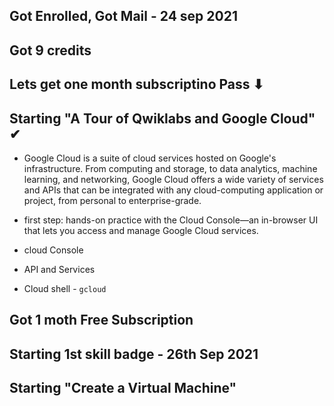 ## Got Enrolled, Got Mail - 24 sep 2021
## Got 9 credits
## Lets get one month subscriptino Pass ⬇

## Starting "A Tour of Qwiklabs and Google Cloud" ✔
  - Google Cloud is a suite of cloud services hosted on Google's infrastructure. From computing and storage, to data analytics, machine learning, and networking, Google Cloud offers a wide variety of services and APIs that can be integrated with any cloud-computing application or project, from personal to enterprise-grade.

  - first step: hands-on practice with the Cloud Console—an in-browser UI that lets you access and manage Google Cloud services. 
  - cloud Console
  - API and Services
  - Cloud shell - `gcloud`

## Got 1 moth Free Subscription

## Starting 1st skill badge - 26th Sep 2021

## Starting "Create a Virtual Machine" 

